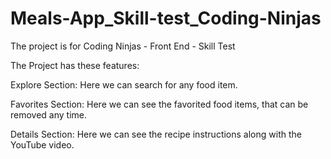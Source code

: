# Meals-App_Skill-test_Coding-Ninjas

The project is for Coding Ninjas - Front End - Skill Test

The Project has these features:

Explore Section: Here we can search for any food item.

Favorites Section: Here we can see the favorited food items, that can be removed any time.

Details Section: Here we can see the recipe instructions along with the YouTube video.

